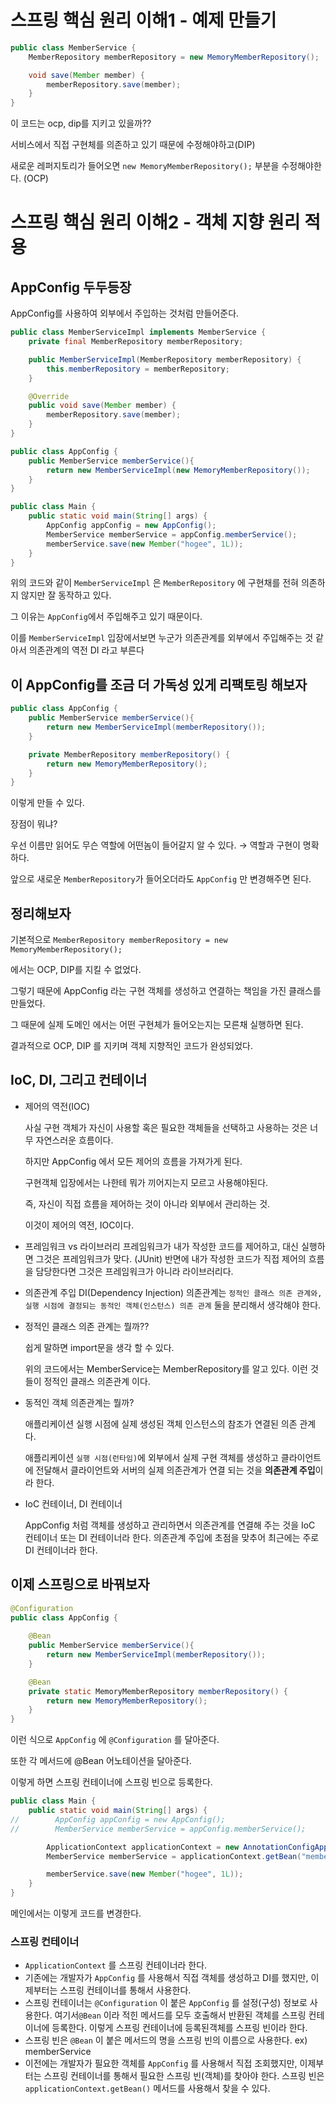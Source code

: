 # 스프링 핵심 원리 이해1 - 예제 만들기

```java
public class MemberService {
    MemberRepository memberRepository = new MemoryMemberRepository();

    void save(Member member) {
        memberRepository.save(member);
    }
}
```

이 코드는 ocp, dip를 지키고 있을까??

서비스에서 직접 구현체를 의존하고 있기 때문에 수정해야하고(DIP)

새로운 레퍼지토리가 들어오면 `new MemoryMemberRepository();` 부분을 수정해야한다. (OCP)

# 스프링 핵심 원리 이해2 - 객체 지향 원리 적용

## AppConfig 두두등장

AppConfig를 사용하여 외부에서 주입하는 것처럼 만들어준다.

```java
public class MemberServiceImpl implements MemberService {
    private final MemberRepository memberRepository;

    public MemberServiceImpl(MemberRepository memberRepository) {
        this.memberRepository = memberRepository;
    }

    @Override
    public void save(Member member) {
        memberRepository.save(member);
    }
}
```

```java
public class AppConfig {
    public MemberService memberService(){
        return new MemberServiceImpl(new MemoryMemberRepository());
    }
}
```

```java
public class Main {
    public static void main(String[] args) {
        AppConfig appConfig = new AppConfig();
        MemberService memberService = appConfig.memberService();
        memberService.save(new Member("hogee", 1L));
    }
}
```

위의 코드와 같이 `MemberServiceImpl` 은 `MemberRepository` 에 구현채를 전혀 의존하지 않지만 잘 동작하고 있다.

그 이유는 `AppConfig`에서 주입해주고 있기 때문이다.

이를 `MemberServiceImpl` 입장에서보면 누군가 의존관계를 외부에서 주입해주는 것 같아서 의존관계의 역전 DI 라고 부른다

## 이 AppConfig를 조금 더 가독성 있게 리팩토링 해보자

```java
public class AppConfig {
    public MemberService memberService(){
        return new MemberServiceImpl(memberRepository());
    }

    private MemberRepository memberRepository() {
        return new MemoryMemberRepository();
    }
}
```

이렇게 만들 수 있다.

장점이 뭐냐?

우선 이름만 읽어도 무슨 역할에 어떤놈이 들어갈지 알 수 있다.
→ 역할과 구현이 명확하다.

앞으로 새로운 `MemberRepository`가 들어오더라도 `AppConfig` 만 변경해주면 된다.

## 정리해보자

기본적으로  `MemberRepository memberRepository = new MemoryMemberRepository();`

에서는 OCP, DIP를 지킬 수 없었다.

그렇기 때문에 AppConfig 라는 구현 객체를 생성하고 연결하는 책임을 가진 클래스를 만들었다.

그 때문에 실제 도메인 에서는 어떤 구현체가 들어오는지는 모른채 실행하면 된다.

결과적으로 OCP, DIP 를 지키며 객체 지향적인 코드가 완성되었다.

## IoC, DI, 그리고 컨테이너

- 제어의 역전(IOC)

  사실 구현 객체가 자신이 사용할 혹은 필요한 객체들을 선택하고 사용하는 것은 너무 자연스러운 흐름이다.

  하지만 AppConfig 에서 모든 제어의 흐름을 가져가게 된다.

  구현객체 입장에서는 나한테 뭐가 끼어지는지 모르고 사용해야된다.

  즉, 자신이 직접 흐름을 제어하는 것이 아니라 외부에서 관리하는 것.

  이것이 제어의 역전, IOC이다.


- 프레임워크 vs 라이브러리
  프레임워크가 내가 작성한 코드를 제어하고, 대신 실행하면 그것은 프레임워크가 맞다. (JUnit)
  반면에 내가 작성한 코드가 직접 제어의 흐름을 담당한다면 그것은 프레임워크가 아니라 라이브러리다.


- 의존관계 주입 DI(Dependency Injection)
  의존관계는 `정적인 클래스 의존 관계와, 실행 시점에 결정되는 동적인 객체(인스턴스) 의존 관계` 둘을 분리해서 생각해야 한다.


- 정적인 클래스 의존 관계는 뭘까??

  쉽게 말하면 import문을 생각 할 수 있다.

  위의 코드에서는 MemberService는 MemberRepository를 알고 있다. 이런 것들이 정적인 클래스 의존관계 이다.


- 동적인 객체 의존관계는 뭘까?

  애플리케이션 실행 시점에 실제 생성된 객체 인스턴스의 참조가 연결된 의존 관계다.

  애플리케이션 `실행 시점(런타임)`에 외부에서 실제 구현 객체를 생성하고 클라이언트에 전달해서 클라이언트와 서버의 실제 의존관계가 연결 되는 것을 **의존관계 주입**이라 한다.


- IoC 컨테이너, DI 컨테이너

  AppConfig 처럼 객체를 생성하고 관리하면서 의존관계를 연결해 주는 것을 IoC 컨테이너 또는 DI 컨테이너라 한다.
  의존관계 주입에 초점을 맞추어 최근에는 주로 DI 컨테이너라 한다.


## 이제 스프링으로 바꿔보자

```java
@Configuration
public class AppConfig {
    
    @Bean
    public MemberService memberService(){
        return new MemberServiceImpl(memberRepository());
    }

    @Bean
    private static MemoryMemberRepository memberRepository() {
        return new MemoryMemberRepository();
    }
}
```

이런 식으로 `AppConfig` 에 `@Configuration` 를 달아준다.

또한 각 메서드에 @Bean 어노테이션을 달아준다.

이렇게 하면 스프링 컨테이너에 스프링 빈으로 등록한다.

```java
public class Main {
    public static void main(String[] args) {
//        AppConfig appConfig = new AppConfig();
//        MemberService memberService = appConfig.memberService();

        ApplicationContext applicationContext = new AnnotationConfigApplicationContext(AppConfig.class);
        MemberService memberService = applicationContext.getBean("memberService", MemberService.class);

        memberService.save(new Member("hogee", 1L));
    }
}
```

메인에서는 이렇게 코드를 변경한다.

### 스프링 컨테이너

- `ApplicationContext` 를 스프링 컨테이너라 한다.
- 기존에는 개발자가 `AppConfig` 를 사용해서 직접 객체를 생성하고 DI를 했지만, 이제부터는 스프링 컨테이너를 통해서 사용한다.
- 스프링 컨테이너는 `@Configuration` 이 붙은 `AppConfig` 를 설정(구성) 정보로 사용한다. 여기서`@Bean` 이라 적힌 메서드를 모두 호출해서 반환된 객체를 스프링 컨테이너에 등록한다. 이렇게 스프링 컨테이너에 등록된객체를 스프링 빈이라 한다.
- 스프링 빈은 `@Bean` 이 붙은 메서드의 명을 스프링 빈의 이름으로 사용한다.
  ex) memberService
- 이전에는 개발자가 필요한 객체를 `AppConfig` 를 사용해서 직접 조회했지만, 이제부터는 스프링 컨테이너를 통해서 필요한 스프링 빈(객체)를 찾아야 한다. 스프링 빈은 `applicationContext.getBean()` 메서드를 사용해서 찾을 수 있다.
